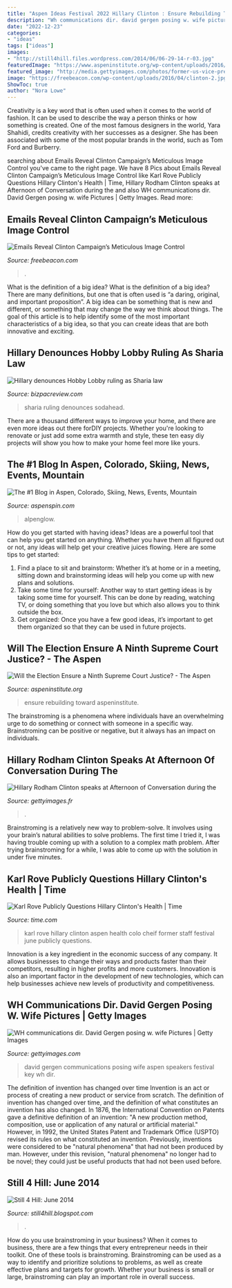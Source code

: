 ```yaml
---
title: "Aspen Ideas Festival 2022 Hillary Clinton : Ensure Rebuilding Toward Aspeninstitute"
description: "Wh communications dir. david gergen posing w. wife pictures"
date: "2022-12-23"
categories:
- "ideas"
tags: ["ideas"]
images:
- "http://still4hill.files.wordpress.com/2014/06/06-29-14-r-03.jpg"
featuredImage: "https://www.aspeninstitute.org/wp-content/uploads/2016/07/election_series_card.png"
featured_image: "http://media.gettyimages.com/photos/former-us-vice-president-al-gore-left-speaks-as-professor-david-picture-id451561594?k=6&amp;m=451561594&amp;s=612x612&amp;w=0&amp;h=xGfYBZZjX5XdDGmRmzwwc9nPyVqAFwoNiLqEmiq2_Ic="
image: "https://freebeacon.com/wp-content/uploads/2016/04/clinton-2.jpg"
ShowToc: true
author: "Nora Lowe"
---
```



Creativity is a key word that is often used when it comes to the world of fashion. It can be used to describe the way a person thinks or how something is created. One of the most famous designers in the world, Yara Shahidi, credits creativity with her successes as a designer. She has been associated with some of the most popular brands in the world, such as Tom Ford and Burberry.

	

		
searching about Emails Reveal Clinton Campaign’s Meticulous Image Control you've came to the right page. We have 8 Pics about Emails Reveal Clinton Campaign’s Meticulous Image Control like Karl Rove Publicly Questions Hillary Clinton&#039;s Health | Time, Hillary Rodham Clinton speaks at Afternoon of Conversation during the and also WH communications dir. David Gergen posing w. wife Pictures | Getty Images. Read more:
		
    
## Emails Reveal Clinton Campaign’s Meticulous Image Control

<img loading=lazy src="https://freebeacon.com/wp-content/uploads/2016/04/clinton-2.jpg" onerror="this.onerror=null;this.src='https://tse1.mm.bing.net/th?id=OIP.Q_ZIyPtgiWY5FjZK3ZKAywHaFM&amp;pid=15.1';" alt="Emails Reveal Clinton Campaign’s Meticulous Image Control">

_Source: freebeacon.com_

>. 

	

What is the definition of a big idea?
What is the definition of a big idea? There are many definitions, but one that is often used is “a daring, original, and important proposition”. A big idea can be something that is new and different, or something that may change the way we think about things. The goal of this article is to help identify some of the most important characteristics of a big idea, so that you can create ideas that are both innovative and exciting.

    
## Hillary Denounces Hobby Lobby Ruling As Sharia Law

<img loading=lazy src="https://i0.wp.com/www.bizpacreview.com/wp-content/uploads/2014/07/hillaryhijab0701.jpg" onerror="this.onerror=null;this.src='https://tse2.mm.bing.net/th?id=OIP.JxR-3jgnY1nx16qRxbGbHwHaEf&amp;pid=15.1';" alt="Hillary denounces Hobby Lobby ruling as Sharia law">

_Source: bizpacreview.com_

>sharia ruling denounces sodahead. 

	

There are a thousand different ways to improve your home, and there are even more ideas out there forDIY projects. Whether you're looking to renovate or just add some extra warmth and style, these ten easy diy projects will show you how to make your home feel more like yours.

    
## The #1 Blog In Aspen, Colorado, Skiing, News, Events, Mountain

<img loading=lazy src="http://www.aspenspin.com/storage/IMG_9977.JPG?__SQUARESPACE_CACHEVERSION=1372734025667" onerror="this.onerror=null;this.src='https://tse3.mm.bing.net/th?id=OIP.eHTOyaXGoUhpoq2zmCmXOgHaJ4&amp;pid=15.1';" alt="The #1 Blog in Aspen, Colorado, Skiing, News, Events, Mountain">

_Source: aspenspin.com_

>alpenglow. 

	

How do you get started with having ideas?
Ideas are a powerful tool that can help you get started on anything. Whether you have them all figured out or not, any ideas will help get your creative juices flowing. Here are some tips to get started: 
1. Find a place to sit and brainstorm: Whether it’s at home or in a meeting, sitting down and brainstorming ideas will help you come up with new plans and solutions. 
2. Take some time for yourself: Another way to start getting ideas is by taking some time for yourself. This can be done by reading, watching TV, or doing something that you love but which also allows you to think outside the box. 
3. Get organized: Once you have a few good ideas, it’s important to get them organized so that they can be used in future projects.

    
## Will The Election Ensure A Ninth Supreme Court Justice? - The Aspen

<img loading=lazy src="https://www.aspeninstitute.org/wp-content/uploads/2016/07/election_series_card.png" onerror="this.onerror=null;this.src='https://tse3.mm.bing.net/th?id=OIP.epWCf39PENTrmF81H7jhsAEsCp&amp;pid=15.1';" alt="Will the Election Ensure a Ninth Supreme Court Justice? - The Aspen">

_Source: aspeninstitute.org_

>ensure rebuilding toward aspeninstitute. 

	

The brainstroming is a phenomena where individuals have an overwhelming urge to do something or connect with someone in a specific way. Brainstroming can be positive or negative, but it always has an impact on individuals.

    
## Hillary Rodham Clinton Speaks At Afternoon Of Conversation During The

<img loading=lazy src="https://media.gettyimages.com/photos/hillary-rodham-clinton-speaks-at-afternoon-of-conversation-during-the-picture-id451526004" onerror="this.onerror=null;this.src='https://tse4.mm.bing.net/th?id=OIP.Ma3vEmvN8lxdcqbWOeW99wHaLJ&amp;pid=15.1';" alt="Hillary Rodham Clinton speaks at Afternoon of Conversation during the">

_Source: gettyimages.fr_

>. 

	

Brainstroming is a relatively new way to problem-solve. It involves using your brain’s natural abilities to solve problems. The first time I tried it, I was having trouble coming up with a solution to a complex math problem. After trying brainstroming for a while, I was able to come up with the solution in under five minutes.

    
## Karl Rove Publicly Questions Hillary Clinton&#039;s Health | Time

<img loading=lazy src="https://api.time.com/wp-content/uploads/2014/05/karl-rove-hillary-clinton.jpg" onerror="this.onerror=null;this.src='https://tse1.mm.bing.net/th?id=OIP.xQqP_nT9ohnKWK6hYZbItwHaLG&amp;pid=15.1';" alt="Karl Rove Publicly Questions Hillary Clinton&#039;s Health | Time">

_Source: time.com_

>karl rove hillary clinton aspen health colo cheif former staff festival june publicly questions. 

	

Innovation is a key ingredient in the economic success of any company. It allows businesses to change their ways and products faster than their competitors, resulting in higher profits and more customers. Innovation is also an important factor in the development of new technologies, which can help businesses achieve new levels of productivity and competitiveness.

    
## WH Communications Dir. David Gergen Posing W. Wife Pictures | Getty Images

<img loading=lazy src="http://media.gettyimages.com/photos/former-us-vice-president-al-gore-left-speaks-as-professor-david-picture-id451561594?k=6&amp;m=451561594&amp;s=612x612&amp;w=0&amp;h=xGfYBZZjX5XdDGmRmzwwc9nPyVqAFwoNiLqEmiq2_Ic=" onerror="this.onerror=null;this.src='https://tse3.mm.bing.net/th?id=OIP.yYuTKM2eQcrS4oZTUrZ1PQHaFS&amp;pid=15.1';" alt="WH communications dir. David Gergen posing w. wife Pictures | Getty Images">

_Source: gettyimages.com_

>david gergen communications posing wife aspen speakers festival key wh dir. 

	

The definition of invention has changed over time
Invention is an act or process of creating a new product or service from scratch. The definition of invention has changed over time, and the definition of what constitutes an invention has also changed.  In 1876, the International Convention on Patents gave a definitive definition of an invention: "A new production method, composition, use or application of any natural or artificial material." 
However, in 1992, the United States Patent and Trademark Office (USPTO) revised its rules on what constituted an invention. Previously, inventions were considered to be "natural phenomena" that had not been produced by man. However, under this revision, "natural phenomena" no longer had to be novel; they could just be useful products that had not been used before.

    
## Still 4 Hill: June 2014

<img loading=lazy src="http://still4hill.files.wordpress.com/2014/06/06-29-14-r-03.jpg" onerror="this.onerror=null;this.src='https://tse3.mm.bing.net/th?id=OIP.IH3qg5IXJfJGO93X2csxPgHaF5&amp;pid=15.1';" alt="Still 4 Hill: June 2014">

_Source: still4hill.blogspot.com_

>. 

	

How do you use brainstroming in your business?
When it comes to business, there are a few things that every entrepreneur needs in their toolkit. One of these tools is brainstroming. Brainstroming can be used as a way to identify and prioritize solutions to problems, as well as create effective plans and targets for growth. Whether your business is small or large, brainstroming can play an important role in overall success.

